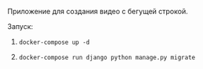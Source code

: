 Приложение для создания видео с бегущей строкой.

Запуск:
1. ```
   docker-compose up -d
   ```
2. ```
   docker-compose run django python manage.py migrate
   ```
